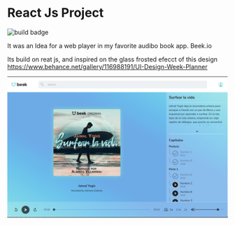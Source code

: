 # React Js Project
![build badge](https://img.shields.io/appveyor/build/kenny08gt/beek-web-player?style=plastic?raw=true)

It was an Idea for a web player in my favorite audibo book app. Beek.io

Its build on reat js, and inspired on the glass frosted efecct of this design https://www.behance.net/gallery/116988191/UI-Design-Week-Planner

![Sample image](https://github.com/kenny08gt/beek-web-player/blob/master/sample.png?raw=true)
